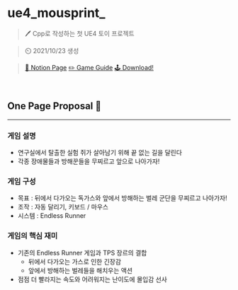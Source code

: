 # ue4_mousprint_

> 🖊️ Cpp로 작성하는 첫 UE4 토이 프로젝트 

> ⏲️ 2021/10/23 생성

> [📜 Notion Page](https://oriburger.notion.site/Mousprint-94fa53a30a514273af9dec54c3910555)
> [✏️ Game Guide](https://oriburger.notion.site/e2a146b8aa7b435dbbd92f34ce211669)
> [🕹️ Download!](https://drive.google.com/file/d/1PgrvwY0CcGWtjSrfGcO7P-8A9-370sHB/view?usp=share_link)

<br>

## One Page Proposal 📜

---

### 게임 설명

- 연구실에서 탈출한 실험 쥐가 살아남기 위해 끝 없는 길을 달린다
- 각종 장애물들과 방해꾼들을 무찌르고 앞으로 나아가자!

### 게임 구성

- 목표 : 뒤에서 다가오는 독가스와 앞에서 방해하는 벌레 군단을 무찌르고 나아가자!
- 조작 : 자동 달리기, 키보드 / 마우스
- 시스템 : Endless Runner

### 게임의 핵심 재미

- 기존의 Endless Runner 게임과 TPS 장르의 결합
    - 뒤에서 다가오는 가스로 인한 긴장감
    - 앞에서 방해하는 벌레들을 해치우는 액션
- 점점 더 빨라지는 속도와 어려워지는 난이도에 몰입감 선사

<br>
